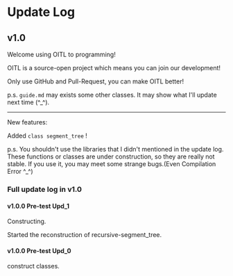 # Update Log

## v1.0

Welcome using OITL to programming!

OITL is a source-open project which means you can join our development!

Only use GitHub and Pull-Request, you can make OITL better!

p.s. `guide.md` may exists some other classes. It may show what I'll update next time (^_^).

---

New features:

Added `class segment_tree` !

p.s. You shouldn't use the libraries that I didn't mentioned in the update log. These functions or classes are under construction, so they are really not stable. If you use it, you may meet some strange bugs.(Even Compilation Error ^_^)

### Full update log in v1.0

#### v1.0.0 Pre-test Upd_1

Constructing.

Started the reconstruction of recursive-segment_tree.

#### v1.0.0 Pre-test Upd_0

construct classes.